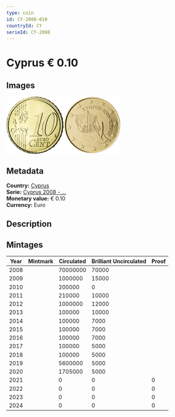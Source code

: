 ```yaml
---
type: coin
id: CY-2008-010
countryId: CY
serieId: CY-2008
---
```


# Cyprus € 0.10

## Images

<img src="../../../Images/common-2007-010.png" height="150" alt="Front image"><img src="Images/cyprus-2008-010.png" height="150" alt="Back image">

## Metadata

**Country:** [Cyprus](../index.md)\
**Serie:** [Cyprus 2008 - ...](index.md)\
**Monetary value:** € 0.10\
**Currency:** Euro

## Description


## Mintages

| Year | Mintmark | Circulated | Brilliant Uncirculated | Proof |
| ---- | -------- | ---------- | ---------------------- | ----- |
| 2008 |  | 70000000| 70000 |  |
| 2009 |  | 1000000| 15000 |  |
| 2010 |  | 200000| 0 |  |
| 2011 |  | 210000| 10000 |  |
| 2012 |  | 1000000| 12000 |  |
| 2013 |  | 100000| 10000 |  |
| 2014 |  | 100000| 7000 |  |
| 2015 |  | 100000| 7000 |  |
| 2016 |  | 100000| 7000 |  |
| 2017 |  | 100000| 5000 |  |
| 2018 |  | 100000| 5000 |  |
| 2019 |  | 5600000| 5000 |  |
| 2020 |  | 1705000| 5000 |  |
| 2021 |  | 0 | 0 | 0 |
| 2022 |  | 0 | 0 | 0 |
| 2023 |  | 0 | 0 | 0 |
| 2024 |  | 0 | 0 | 0 |
